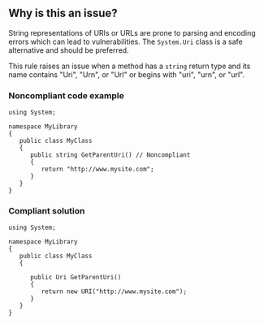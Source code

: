 ## Why is this an issue?
 
String representations of URIs or URLs are prone to parsing and encoding errors which can lead to vulnerabilities. The `System.Uri` class is a safe alternative and should be preferred.
 
This rule raises an issue when a method has a `string` return type and its name contains "Uri", "Urn", or "Url" or begins with "uri", "urn", or "url".
 
### Noncompliant code example

    using System;
    
    namespace MyLibrary
    {
       public class MyClass
       {
          public string GetParentUri() // Noncompliant
          {
             return "http://www.mysite.com";
          }
       }
    }

### Compliant solution

    using System;
    
    namespace MyLibrary
    {
       public class MyClass
       {
    
          public Uri GetParentUri()
          {
             return new URI("http://www.mysite.com");
          }
       }
    }